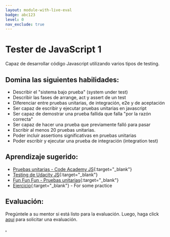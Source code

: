 ```yaml
---
layout: module-with-live-eval
badge: abc123
level: 0
nav_exclude: true
---
```

# Tester de JavaScript 1

Capaz de desarrollar código Javascript utilizando varios tipos de testing.

## Domina las siguientes habilidades:

- Describir el "sistema bajo prueba" (system under test)
- Describir las fases de arrange, act y assert de un test
- Diferenciar entre pruebas unitarias, de integración, e2e y de aceptación
- Ser capaz de escribir y ejecutar pruebas unitarias en javascript
- Ser capaz de demostrar una prueba fallida que falla "por la razón correcta"
- Ser capaz de hacer una prueba que previamente falló para pasar
- Escribir al menos 20 pruebas unitarias.
- Poder incluir assertions significativas en pruebas unitarias
- Poder escribir y ejecutar una prueba de integración (integration test)

## Aprendizaje sugerido:

- [Pruebas unitarias - Code Academy JS](https://www.codecademy.com/learn/learn-javascript-unit-testing){:target="\_blank"}
- [Testing de Udacity JS](https://www.udacity.com/course/javascript-testing--ud549){:target="\_blank"}
- [Fun Fun Fun - Pruebas unitarias](https://www.youtube.com/watch?list=PL0zVEGEvSaeF_zoW9o66wa_UCNE3a7BEr&v=Eu35xM76kKY&feature=emb_title){:target="\_blank"}
- [Ejercicio](https://exercism.io/){:target="\_blank"} - For some practice

## Evaluación:

Pregúntele a su mentor si está listo para la evaluación. Luego, haga click [aquí](https://webdev.codex.academy/mastery-eval-3?badge=iKAzbvaGQuOjxekhw0StGw) para solicitar una evaluación.

[.](level-3)
